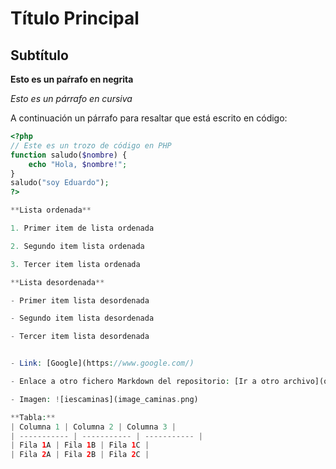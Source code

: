 # Título Principal

## Subtítulo

**Esto es un paŕrafo en negrita**

*Esto es un párrafo en cursiva*

A continuación un párrafo para resaltar que está escrito en código:

```php
<?php
// Este es un trozo de código en PHP
function saludo($nombre) {
    echo "Hola, $nombre!";
}
saludo("soy Eduardo");
?>

**Lista ordenada**

1. Primer item de lista ordenada

2. Segundo item lista ordenada

3. Tercer item lista ordenada

**Lista desordenada**

- Primer item lista desordenada

- Segundo item lista desordenada

- Tercer item lista desordenada 


- Link: [Google](https://www.google.com/)

- Enlace a otro fichero Markdown del repositorio: [Ir a otro archivo](otroarchivo.md)

- Imagen: ![iescaminas](image_caminas.png)

**Tabla:**
| Columna 1 | Columna 2 | Columna 3 |
| ----------- | ----------- | ----------- |
| Fila 1A | Fila 1B | Fila 1C |
| Fila 2A | Fila 2B | Fila 2C |

